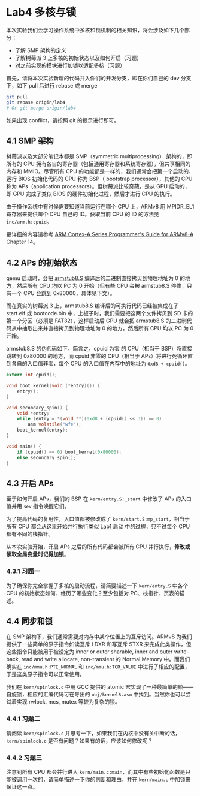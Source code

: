 # Lab4 多核与锁

本次实验我们会学习操作系统中多核和锁机制的相关知识，将会涉及如下几个部分：

- 了解 SMP 架构的定义
- 了解树莓派 3 上多核的初始状态以及如何开启（习题）
- 对之前实现的模块进行加锁以适配多核（习题）

首先，请将本次实验新增的代码并入你们的开发分支，即在你们自己的 dev 分支下，如下 pull 后进行 rebase 或 merge

```bash
git pull
git rebase origin/lab4
# Or git merge origin/lab4
```

如果出现 conflict，请按照 git 的提示进行即可。



## 4.1 SMP 架构

树莓派以及大部分笔记本都是 SMP（symmetric multiprocessing） 架构的，即所有的 CPU 拥有各自的寄存器（包括通用寄存器和系统寄存器），但共享相同的内存和 MMIO。尽管所有 CPU 的功能都是一样的，我们通常会把第一个启动的、运行 BIOS 初始化代码的 CPU 称为 BSP（ bootstrap processor），其他的 CPU 称为 APs（application processors）。但树莓派比较奇葩，是从 GPU 启动的，即 GPU 完成了类似 BIOS 的硬件初始化过程，然后才进行 CPU 的执行。

由于操作系统中有时候需要知道当前运行在哪个 CPU 上，ARMv8 用 MPIDR_EL1 寄存器来提供每个 CPU 自己的 ID。获取当前 CPU 的 ID 的方法见 `inc/arm.h:cpuid`。

更详细的内容请参考 [ARM Cortex-A Series Programmer's Guide for ARMv8-A](https://cs140e.sergio.bz/docs/ARMv8-A-Programmer-Guide.pdf) Chapter 14。



## 4.2 APs 的初始状态

qemu 启动时，会把 [armstub8.S](https://github.com/raspberrypi/tools/blob/master/armstubs/armstub8.S) 编译后的二进制直接拷贝到物理地址为 0 的地方，然后所有 CPU 均以 PC 为 0 开始（但有些 CPU 会被 armstub8.S 停住，只有一个 CPU 会跳到 0x80000，具体见下文）。

而在真实的树莓派 3 上，armstub8.S 编译后的可执行代码已经被集成在了 start.elf 或 bootcode.bin 中，上板子时，我们需要把这两个文件拷贝到 SD 卡的第一个分区（必须是 FAT32），这样启动后 GPU 就会把 armstub8.S 的二进制代码从中抽取出来并直接拷贝到物理地址为 0 的地方，然后所有 CPU 均以 PC 为 0 开始。

armstub8.S 的伪代码如下。简言之，cpuid 为零 的 CPU（相当于 BSP）将直接跳转到 0x80000 的地方，而 cpuid 非零的 CPU（相当于 APs）将进行死循环直到各自的入口值非零，每个 CPU 的入口值在内存中的地址为 `0xd8 + cpuid()`。

```c
extern int cpuid();

void boot_kernel(void (*entry)()) {
    entry();
}

void secondary_spin() {
   	void *entry;
    while (entry = *(void **)(0xd8 + (cpuid() << 3)) == 0)
        asm volatile("wfe");
    boot_kernel(entry);
}

void main() {
    if (cpuid() == 0) boot_kernel(0x80000);
    else secondary_spin();
}
```



## 4.3 开启 APs

至于如何开启 APs，我们的 BSP 在 `kern/entry.S:_start` 中修改了 APs 的入口值并用 `sev` 指令唤醒它们。

为了提高代码的复用性，入口值都被修改成了 `kern/start.S:mp_start`，相当于所有 CPU 都会从这里开始并行执行类似 [Lab1 启动](lab1.md) 中的过程，只不过每个 CPU 都有不同的栈指针。

从本次实验开始，开启 APs 之后的所有代码都会被所有 CPU 并行执行，**修改或读取全局变量时记得加锁**。

### 4.3.1 习题一

为了确保你完全掌握了多核的启动流程，请简要描述一下 `kern/entry.S` 中各个 CPU 的初始状态如何、经历了哪些变化？至少包括对 PC、栈指针、页表的描述。



## 4.4 同步和锁

在 SMP 架构下，我们通常需要对内存中某个位置上的互斥访问。ARMv8 为我们提供了一些简单的原子指令如读互斥 LDXR 和写互斥 STXR 来完成此类操作，但这些指令只能被用于被设定为 inner or outer sharable, inner and outer write-back, read and write allocate, non-transient 的 Normal Memory 中。而我们确实在 `inc/mmu.h:PTE_NORMAL` 和 `inc/mmu.h:TCR_VALUE` 中进行了相应的配置，于是这类原子指令可以正常使用。

我们在 `kern/spinlock.c` 中用 GCC 提供的 atomic 宏实现了一种最简单的锁——自旋锁，相应的汇编代码可在导出的 `obj/kernel8.asm` 中找到。当然你也可以尝试着实现 rwlock, mcs, mutex 等较为复杂的锁。

### 4.4.1 习题二

请阅读 `kern/spinlock.c` 并思考一下，如果我们在内核中没有关中断的话，`kern/spinlock.c` 是否有问题？如果有的话，应该如何修改呢？

### 4.4.2 习题三

注意到所有 CPU 都会并行进入 `kern/main.c:main`，而其中有些初始化函数是只能被调用一次的，请简单描述一下你的判断和理由，并在 `kern/main.c` 中加锁来保证这一点。